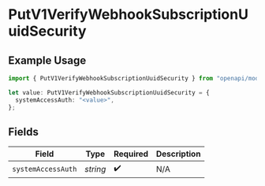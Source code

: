 # PutV1VerifyWebhookSubscriptionUuidSecurity

## Example Usage

```typescript
import { PutV1VerifyWebhookSubscriptionUuidSecurity } from "openapi/models/operations";

let value: PutV1VerifyWebhookSubscriptionUuidSecurity = {
  systemAccessAuth: "<value>",
};
```

## Fields

| Field              | Type               | Required           | Description        |
| ------------------ | ------------------ | ------------------ | ------------------ |
| `systemAccessAuth` | *string*           | :heavy_check_mark: | N/A                |